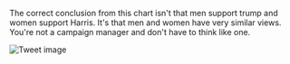 The correct conclusion from this chart isn't that men support trump and women support Harris. It's that men and women have very similar views. You're not a campaign manager and don't have to think like one.


![Tweet image](/assets/crosspoast/Gb9IuIkaMAAu_6v.jpg)

